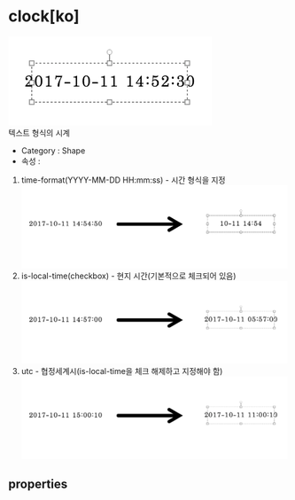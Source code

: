 # clock[ko]
![컴포넌트-텍스트시계][clock-text-01]  
텍스트 형식의 시계

- Category : Shape
- 속성 :
1. time-format(YYYY-MM-DD HH:mm:ss) - 시간 형식을 지정  
![텍스트시계-time-format적용결과][clock-text-02]
2. is-local-time(checkbox) - 현지 시간(기본적으로 체크되어 있음)  
![텍스트시계-is-local-time적용결과][clock-text-03]
3. utc - 협정세계시(is-local-time을 체크 해제하고 지정해야 함)  
![텍스트시계-utc적용결과][clock-text-04]


[clock-text-01]: ../images/clock-text-01.png

[clock-text-02]: ../images/clock-text-02.png

[clock-text-03]: ../images/clock-text-03.png

[clock-text-04]: ../images/clock-text-04.png


## properties
